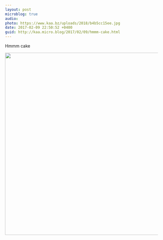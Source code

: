 ```yaml
---
layout: post
microblog: true
audio: 
photo: https://www.kaa.bz/uploads/2018/b4b5cc15ee.jpg
date: 2017-02-09 22:50:52 +0400
guid: http://kaa.micro.blog/2017/02/09/hmmm-cake.html
---
```

Hmmm cake

<img src="https://www.kaa.bz/uploads/2018/b4b5cc15ee.jpg" width="600" height="600" />
